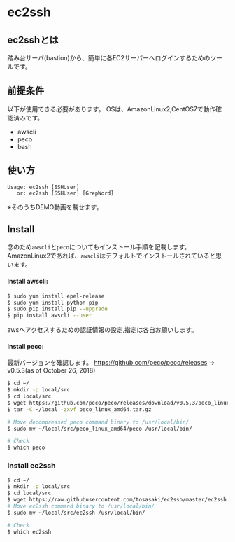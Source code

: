 # ec2ssh

## ec2sshとは
踏み台サーバ(bastion)から、簡単に各EC2サーバーへログインするためのツールです。

## 前提条件
以下が使用できる必要があります。
OSは、AmazonLinux2,CentOS7で動作確認済みです。

- awscli
- peco
- bash

## 使い方
```
Usage: ec2ssh [SSHUser]
   or: ec2ssh [SSHUser] [GrepWord]
```
※そのうちDEMO動画を載せます。

## Install
念のため`awscli`と`peco`についてもインストール手順を記載します。
AmazonLinux2であれば、`awscli`はデフォルトでインストールされていると思います。

#### Install awscli:
```bash
$ sudo yum install epel-release
$ sudo yum install python-pip
$ sudo pip install pip --upgrade
$ pip install awscli --user
```
awsへアクセスするための認証情報の設定,指定は各自お願いします。

####  Install peco:
最新バージョンを確認します。
https://github.com/peco/peco/releases
-> v0.5.3(as of October 26, 2018)
```bash
$ cd ~/
$ mkdir -p local/src
$ cd local/src
$ wget https://github.com/peco/peco/releases/download/v0.5.3/peco_linux_amd64.tar.gz
$ tar -C ~/local -zxvf peco_linux_amd64.tar.gz

# Move decompressed peco command binary to /usr/local/bin/
$ sudo mv ~/local/src/peco_linux_amd64/peco /usr/local/bin/

# Check
$ which peco
```

### Install ec2ssh
```bash
$ cd ~/
$ mkdir -p local/src
$ cd local/src
$ wget https://raw.githubusercontent.com/tosasaki/ec2ssh/master/ec2ssh
# Move ec2ssh command binary to /usr/local/bin/
$ sudo mv ~/local/src/ec2ssh /usr/local/bin/

# Check
$ which ec2ssh
```
